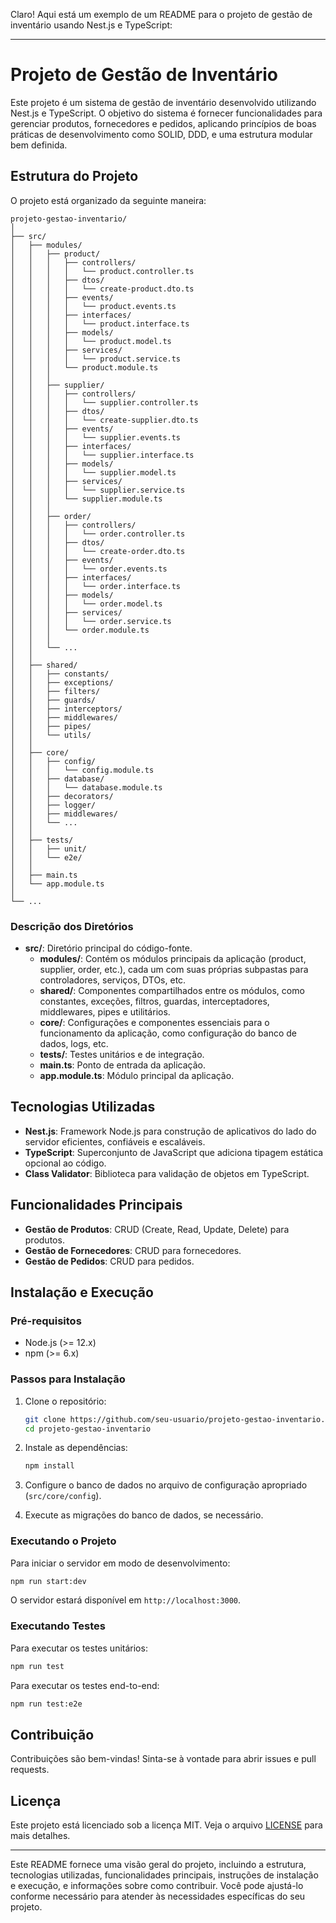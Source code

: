 Claro! Aqui está um exemplo de um README para o projeto de gestão de inventário usando Nest.js e TypeScript:

---

# Projeto de Gestão de Inventário

Este projeto é um sistema de gestão de inventário desenvolvido utilizando Nest.js e TypeScript. O objetivo do sistema é fornecer funcionalidades para gerenciar produtos, fornecedores e pedidos, aplicando princípios de boas práticas de desenvolvimento como SOLID, DDD, e uma estrutura modular bem definida.

## Estrutura do Projeto

O projeto está organizado da seguinte maneira:

```
projeto-gestao-inventario/
│
├── src/
│   ├── modules/
│   │   ├── product/
│   │   │   ├── controllers/
│   │   │   │   └── product.controller.ts
│   │   │   ├── dtos/
│   │   │   │   └── create-product.dto.ts
│   │   │   ├── events/
│   │   │   │   └── product.events.ts
│   │   │   ├── interfaces/
│   │   │   │   └── product.interface.ts
│   │   │   ├── models/
│   │   │   │   └── product.model.ts
│   │   │   ├── services/
│   │   │   │   └── product.service.ts
│   │   │   └── product.module.ts
│   │   │
│   │   ├── supplier/
│   │   │   ├── controllers/
│   │   │   │   └── supplier.controller.ts
│   │   │   ├── dtos/
│   │   │   │   └── create-supplier.dto.ts
│   │   │   ├── events/
│   │   │   │   └── supplier.events.ts
│   │   │   ├── interfaces/
│   │   │   │   └── supplier.interface.ts
│   │   │   ├── models/
│   │   │   │   └── supplier.model.ts
│   │   │   ├── services/
│   │   │   │   └── supplier.service.ts
│   │   │   └── supplier.module.ts
│   │   │
│   │   ├── order/
│   │   │   ├── controllers/
│   │   │   │   └── order.controller.ts
│   │   │   ├── dtos/
│   │   │   │   └── create-order.dto.ts
│   │   │   ├── events/
│   │   │   │   └── order.events.ts
│   │   │   ├── interfaces/
│   │   │   │   └── order.interface.ts
│   │   │   ├── models/
│   │   │   │   └── order.model.ts
│   │   │   ├── services/
│   │   │   │   └── order.service.ts
│   │   │   └── order.module.ts
│   │   │
│   │   └── ...
│   │
│   ├── shared/
│   │   ├── constants/
│   │   ├── exceptions/
│   │   ├── filters/
│   │   ├── guards/
│   │   ├── interceptors/
│   │   ├── middlewares/
│   │   ├── pipes/
│   │   └── utils/
│   │
│   ├── core/
│   │   ├── config/
│   │   │   └── config.module.ts
│   │   ├── database/
│   │   │   └── database.module.ts
│   │   ├── decorators/
│   │   ├── logger/
│   │   ├── middlewares/
│   │   └── ...
│   │
│   ├── tests/
│   │   ├── unit/
│   │   └── e2e/
│   │
│   ├── main.ts
│   └── app.module.ts
│
└── ...
```

### Descrição dos Diretórios

- **src/**: Diretório principal do código-fonte.
  - **modules/**: Contém os módulos principais da aplicação (product, supplier, order, etc.), cada um com suas próprias subpastas para controladores, serviços, DTOs, etc.
  - **shared/**: Componentes compartilhados entre os módulos, como constantes, exceções, filtros, guardas, interceptadores, middlewares, pipes e utilitários.
  - **core/**: Configurações e componentes essenciais para o funcionamento da aplicação, como configuração do banco de dados, logs, etc.
  - **tests/**: Testes unitários e de integração.
  - **main.ts**: Ponto de entrada da aplicação.
  - **app.module.ts**: Módulo principal da aplicação.

## Tecnologias Utilizadas

- **Nest.js**: Framework Node.js para construção de aplicativos do lado do servidor eficientes, confiáveis e escaláveis.
- **TypeScript**: Superconjunto de JavaScript que adiciona tipagem estática opcional ao código.
- **Class Validator**: Biblioteca para validação de objetos em TypeScript.

## Funcionalidades Principais

- **Gestão de Produtos**: CRUD (Create, Read, Update, Delete) para produtos.
- **Gestão de Fornecedores**: CRUD para fornecedores.
- **Gestão de Pedidos**: CRUD para pedidos.

## Instalação e Execução

### Pré-requisitos

- Node.js (>= 12.x)
- npm (>= 6.x)

### Passos para Instalação

1. Clone o repositório:

   ```bash
   git clone https://github.com/seu-usuario/projeto-gestao-inventario.git
   cd projeto-gestao-inventario
   ```

2. Instale as dependências:

   ```bash
   npm install
   ```

3. Configure o banco de dados no arquivo de configuração apropriado (`src/core/config`).

4. Execute as migrações do banco de dados, se necessário.

### Executando o Projeto

Para iniciar o servidor em modo de desenvolvimento:

```bash
npm run start:dev
```

O servidor estará disponível em `http://localhost:3000`.

### Executando Testes

Para executar os testes unitários:

```bash
npm run test
```

Para executar os testes end-to-end:

```bash
npm run test:e2e
```

## Contribuição

Contribuições são bem-vindas! Sinta-se à vontade para abrir issues e pull requests.

## Licença

Este projeto está licenciado sob a licença MIT. Veja o arquivo [LICENSE](LICENSE) para mais detalhes.

---

Este README fornece uma visão geral do projeto, incluindo a estrutura, tecnologias utilizadas, funcionalidades principais, instruções de instalação e execução, e informações sobre como contribuir. Você pode ajustá-lo conforme necessário para atender às necessidades específicas do seu projeto.